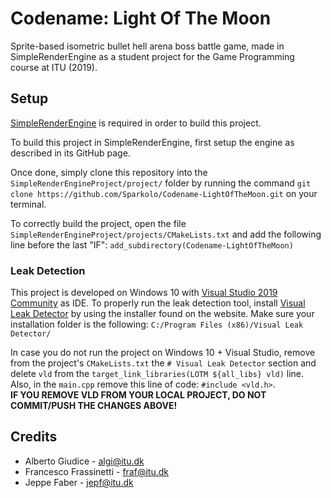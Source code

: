 # Codename: Light Of The Moon
Sprite-based isometric bullet hell arena boss battle game, made in SimpleRenderEngine as a student project for the Game Programming course at ITU (2019).

## Setup
[SimpleRenderEngine](https://github.com/mortennobel/SimpleRenderEngineProject) is required in order to build this project.  

To build this project in SimpleRenderEngine, first setup the engine as described in its GitHub page.  

Once done, simply clone this repository into the `SimpleRenderEngineProject/project/` folder by running the command `git clone https://github.com/Sparkolo/Codename-LightOfTheMoon.git` on your terminal.  

To correctly build the project, open the file `SimpleRenderEngineProject/projects/CMakeLists.txt` and add the following line before the last "IF": `add_subdirectory(Codename-LightOfTheMoon)`  

### Leak Detection

This project is developed on Windows 10 with [Visual Studio 2019 Community](https://visualstudio.microsoft.com/it/downloads/) as IDE. To properly run the leak detection tool, install [Visual Leak Detector](https://kinddragon.github.io/vld/) by using the installer found on the website. Make sure your installation folder is the following: `C:/Program Files (x86)/Visual Leak Detector/`  

In case you do not run the project on Windows 10 + Visual Studio, remove from the project's `CMakeLists.txt` the `# Visual Leak Detector` section and delete `vld` from the `target_link_libraries(LOTM ${all_libs} vld)` line.  
Also, in the `main.cpp` remove this line of code: `#include <vld.h>`.  
**IF YOU REMOVE VLD FROM YOUR LOCAL PROJECT, DO NOT COMMIT/PUSH THE CHANGES ABOVE!**

## Credits
* Alberto Giudice - [algi@itu.dk](algi@itu.dk)
* Francesco Frassinetti - [fraf@itu.dk](fraf@itu.dk)
* Jeppe Faber - [jepf@itu.dk](mailto:jepf@itu.dk)